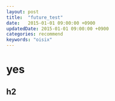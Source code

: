 ```yaml
---
layout: post
title:  "future_test"
date:   2015-01-01 09:00:00 +0900
updatedDate: 2015-01-01 09:00:00 +0900
categories: recommend
keywords: "oisix"
---
```


# yes
## h2
